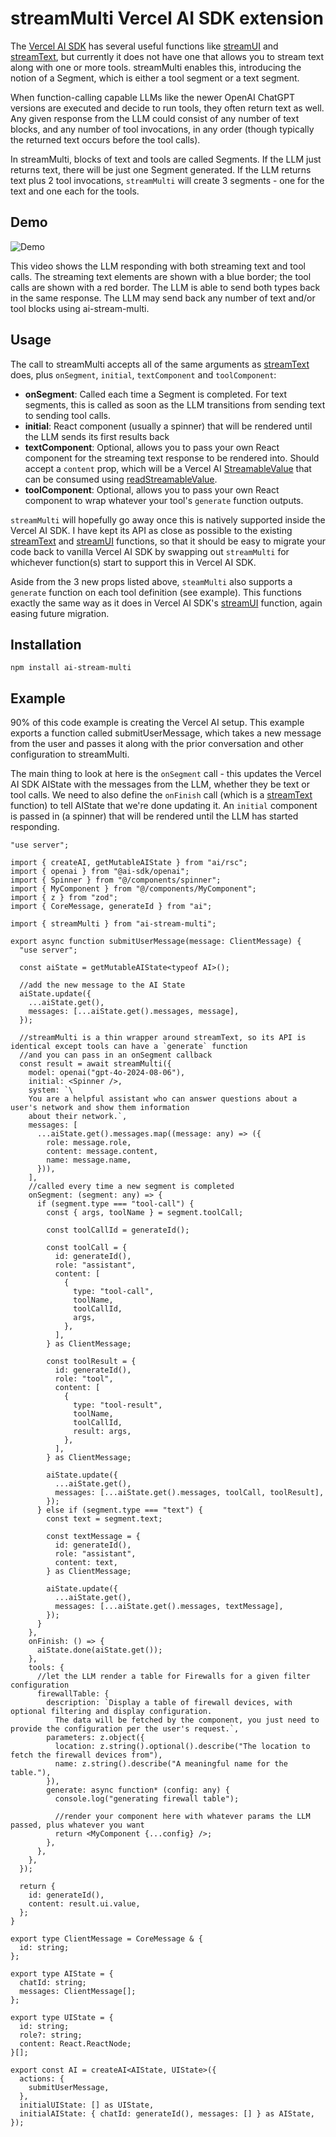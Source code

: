 # streamMulti Vercel AI SDK extension

The [Vercel AI SDK](https://github.com/vercel/ai) has several useful functions like [streamUI](https://sdk.vercel.ai/docs/ai-sdk-rsc/streaming-react-components#using-streamui-with-nextjs) and [streamText](https://sdk.vercel.ai/docs/ai-sdk-core/generating-text#streamtext), but currently it does not have one that allows you to stream text along with one or more tools. streamMulti enables this, introducing the notion of a Segment, which is either a tool segment or a text segment.

When function-calling capable LLMs like the newer OpenAI ChatGPT versions are executed and decide to run tools, they often return text as well. Any given response from the LLM could consist of any number of text blocks, and any number of tool invocations, in any order (though typically the returned text occurs before the tool calls).

In streamMulti, blocks of text and tools are called Segments. If the LLM just returns text, there will be just one Segment generated. If the LLM returns text plus 2 tool invocations, `streamMulti` will create 3 segments - one for the text and one each for the tools.

## Demo

![Demo](https://raw.githubusercontent.com/edspencer/stream-multi/main/demo.gif)

This video shows the LLM responding with both streaming text and tool calls. The streaming text elements are shown with a blue border; the tool calls are shown with a red border. The LLM is able to send both types back in the same response. The LLM may send back any number of text and/or tool blocks using ai-stream-multi.

## Usage

The call to streamMulti accepts all of the same arguments as [streamText](https://sdk.vercel.ai/docs/ai-sdk-core/generating-text#streamtext) does, plus `onSegment`, `initial`, `textComponent` and `toolComponent`:

- **onSegment**: Called each time a Segment is completed. For text segments, this is called as soon as the LLM transitions from sending text to sending tool calls.
- **initial**: React component (usually a spinner) that will be rendered until the LLM sends its first results back
- **textComponent**: Optional, allows you to pass your own React component for the streaming text response to be rendered into. Should accept a `content` prop, which will be a Vercel AI [StreamableValue](https://sdk.vercel.ai/docs/ai-sdk-rsc/streaming-values#createstreamablevalue) that can be consumed using [readStreamableValue](https://sdk.vercel.ai/docs/reference/ai-sdk-rsc/read-streamable-value).
- **toolComponent**: Optional, allows you to pass your own React component to wrap whatever your tool's `generate` function outputs.

`streamMulti` will hopefully go away once this is natively supported inside the Vercel AI SDK. I have kept its API as close as possible to the existing [streamText](https://sdk.vercel.ai/docs/ai-sdk-core/generating-text#streamtext) and [streamUI](https://sdk.vercel.ai/docs/ai-sdk-rsc/streaming-react-components#using-streamui-with-nextjs) functions, so that it should be easy to migrate your code back to vanilla Vercel AI SDK by swapping out `streamMulti` for whichever function(s) start to support this in Vercel AI SDK.

Aside from the 3 new props listed above, `steamMulti` also supports a `generate` function on each tool definition (see example). This functions exactly the same way as it does in Vercel AI SDK's [streamUI](https://sdk.vercel.ai/docs/ai-sdk-rsc/streaming-react-components#using-streamui-with-nextjs) function, again easing future migration.

## Installation

```
npm install ai-stream-multi
```

## Example

90% of this code example is creating the Vercel AI setup. This example exports a function called submitUserMessage, which takes a new message from the user and passes it along with the prior conversation and other configuration to streamMulti.

The main thing to look at here is the `onSegment` call - this updates the Vercel AI SDK AIState with the messages from the LLM, whether they be text or tool calls. We need to also define the `onFinish` call (which is a [streamText](https://sdk.vercel.ai/docs/ai-sdk-core/generating-text#streamtext) function) to tell AIState that we're done updating it. An `initial` component is passed in (a spinner) that will be rendered until the LLM has started responding.

```app/actions/AI.tsx
"use server";

import { createAI, getMutableAIState } from "ai/rsc";
import { openai } from "@ai-sdk/openai";
import { Spinner } from "@/components/spinner";
import { MyComponent } from "@/components/MyComponent";
import { z } from "zod";
import { CoreMessage, generateId } from "ai";

import { streamMulti } from "ai-stream-multi";

export async function submitUserMessage(message: ClientMessage) {
  "use server";

  const aiState = getMutableAIState<typeof AI>();

  //add the new message to the AI State
  aiState.update({
    ...aiState.get(),
    messages: [...aiState.get().messages, message],
  });

  //streamMulti is a thin wrapper around streamText, so its API is identical except tools can have a `generate` function
  //and you can pass in an onSegment callback
  const result = await streamMulti({
    model: openai("gpt-4o-2024-08-06"),
    initial: <Spinner />,
    system: `\
    You are a helpful assistant who can answer questions about a user's network and show them information
    about their network.`,
    messages: [
      ...aiState.get().messages.map((message: any) => ({
        role: message.role,
        content: message.content,
        name: message.name,
      })),
    ],
    //called every time a new segment is completed
    onSegment: (segment: any) => {
      if (segment.type === "tool-call") {
        const { args, toolName } = segment.toolCall;

        const toolCallId = generateId();

        const toolCall = {
          id: generateId(),
          role: "assistant",
          content: [
            {
              type: "tool-call",
              toolName,
              toolCallId,
              args,
            },
          ],
        } as ClientMessage;

        const toolResult = {
          id: generateId(),
          role: "tool",
          content: [
            {
              type: "tool-result",
              toolName,
              toolCallId,
              result: args,
            },
          ],
        } as ClientMessage;

        aiState.update({
          ...aiState.get(),
          messages: [...aiState.get().messages, toolCall, toolResult],
        });
      } else if (segment.type === "text") {
        const text = segment.text;

        const textMessage = {
          id: generateId(),
          role: "assistant",
          content: text,
        } as ClientMessage;

        aiState.update({
          ...aiState.get(),
          messages: [...aiState.get().messages, textMessage],
        });
      }
    },
    onFinish: () => {
      aiState.done(aiState.get());
    },
    tools: {
      //let the LLM render a table for Firewalls for a given filter configuration
      firewallTable: {
        description: `Display a table of firewall devices, with optional filtering and display configuration.
          The data will be fetched by the component, you just need to provide the configuration per the user's request.`,
        parameters: z.object({
          location: z.string().optional().describe("The location to fetch the firewall devices from"),
          name: z.string().describe("A meaningful name for the table."),
        }),
        generate: async function* (config: any) {
          console.log("generating firewall table");

          //render your component here with whatever params the LLM passed, plus whatever you want
          return <MyComponent {...config} />;
        },
      },
    },
  });

  return {
    id: generateId(),
    content: result.ui.value,
  };
}

export type ClientMessage = CoreMessage & {
  id: string;
};

export type AIState = {
  chatId: string;
  messages: ClientMessage[];
};

export type UIState = {
  id: string;
  role?: string;
  content: React.ReactNode;
}[];

export const AI = createAI<AIState, UIState>({
  actions: {
    submitUserMessage,
  },
  initialUIState: [] as UIState,
  initialAIState: { chatId: generateId(), messages: [] } as AIState,
});
```
